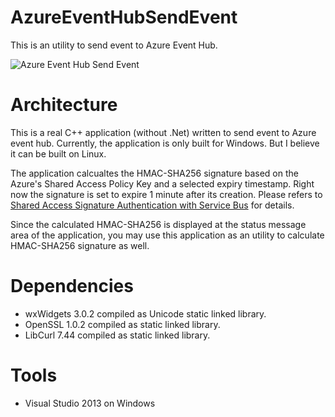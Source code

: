 # AzureEventHubSendEvent
This is an utility to send event to Azure Event Hub.

![Azure Event Hub Send Event](http://www.justuke.com/images/github/azureeventhubsendevent_01.png)

# Architecture
This is a real C++ application (without .Net) written to send event to Azure event hub. Currently, the application is only built for Windows. But I believe it can be built on Linux.

The application calcualtes the HMAC-SHA256 signature based on the Azure's Shared Access Policy Key and a selected expiry timestamp. Right now the signature is set to expire 1 minute after its creation. Please refers to [Shared Access Signature Authentication with Service Bus](https://msdn.microsoft.com/en-us/library/dn170477.aspx) for details.

Since the calculated HMAC-SHA256 is displayed at the status message area of the application, you may use this application as an utility to calculate HMAC-SHA256 signature as well.

# Dependencies
* wxWidgets 3.0.2 compiled as Unicode static linked library.
* OpenSSL 1.0.2 compiled as static linked library.
* LibCurl 7.44 compiled as static linked library.

# Tools
* Visual Studio 2013 on Windows
